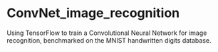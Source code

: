 # ConvNet_image_recognition
Using TensorFlow to train a Convolutional Neural Network for image recognition, benchmarked on the MNIST handwritten digits database.
